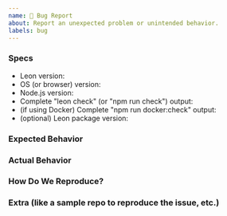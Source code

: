 ```yaml
---
name: 🐞 Bug Report
about: Report an unexpected problem or unintended behavior.
labels: bug
---
```


<!--
Thanks for your interest in Leon! ❤️
Please check if there is no similar issue before creating this one.
If the bug is related to the setup, please submit the issue at: https://github.com/leon-ai/leon-cli/issues/new/choose
-->

### Specs

- Leon version:
- OS (or browser) version:
- Node.js version:
- Complete "leon check" (or "npm run check") output:
- (if using Docker) Complete "npm run docker:check" output:
- (optional) Leon package version:

### Expected Behavior

### Actual Behavior

### How Do We Reproduce?

### Extra (like a sample repo to reproduce the issue, etc.)
